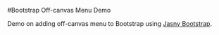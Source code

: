 #Bootstrap Off-canvas Menu Demo

Demo on adding off-canvas menu to Bootstrap using [Jasny Bootstrap](http://jasny.github.io/bootstrap/).

